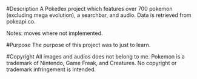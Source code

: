 #Description
A Pokedex project which features over 700 pokemon (excluding mega evolution), a searchbar, and audio.
Data is retrieved from pokeapi.co.

Notes: moves where not implemented.

#Purpose
The purpose of this project was to just to learn.

#Copyright
All images and audios does not belong to me.
Pokemon is a trademark of Nintendo, Game Freak, and Creatures.
No copyright or trademark infringement is intended.
